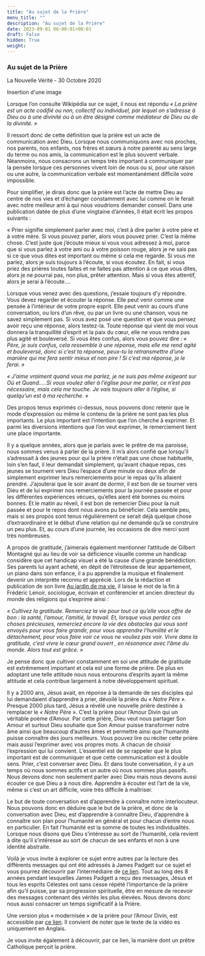 ```yaml
---
title: "Au sujet de la Prière"
menu_title: ""
description: "Au sujet de la Prière"
date: 2023-09-01 06:00:01+00:01
draft: False
hidden: True
weight:
---
```

### Au sujet de la Prière

La  Nouvelle Vérité - 30 Octobre 2020

Insertion d'une image

Lorsque l’on consulte Wikipédia sur ce sujet, il nous est répondu *« La prière est un acte codifié ou non, collectif ou individuel, par lequel on s’adresse à Dieu ou à une divinité ou à un être désigné comme médiateur de Dieu ou de la divinité. »*

Il ressort donc de cette définition que la prière est un acte de communication avec Dieu. Lorsque nous communiquons avec nos proches, nos parents, nos enfants, nos frères et sœurs à notre parenté au sens large du terme ou nos amis, la communication est le plus souvent verbale. Néanmoins, nous consacrons un temps très important à communiquer par la pensée lorsque ces personnes vivent loin de nous ou si, pour une raison ou une autre, la communication verbale est momentanément difficile voire impossible.

Pour simplifier, je dirais donc que la prière est l’acte de mettre Dieu au centre de nos vies et d’échanger constamment avec lui comme on le ferait avec notre meilleur ami à qui nous voudrions demander conseil. Dans une publication datée de plus d’une vingtaine d’années, Il était écrit les propos suivants :

« Prier signifie simplement parler avec moi, c’est à dire parler à votre père et à votre mère. Si vous pouvez parler, alors vous pouvez prier. C’est la même chose. C’est juste que j’écoute mieux si vous vous adressez à moi, parce que si vous parlez à votre ami ou à votre poisson rouge, alors je ne sais pas si ce que vous dites est important ou même si cela me regarde. Si vous me parlez, alors je suis toujours à l’écoute, si vous écoutez. En fait, si vous priez des prières toutes faites et ne faites pas attention à ce que vous dites, alors je ne pourrai pas, non plus, prêter attention. Mais si vous êtes attentif, alors je serai à l’écoute….

Lorsque vous venez avec des questions, j’essaie toujours d’y répondre. Vous devez regarder et écouter la réponse. Elle peut venir comme une pensée à l’intérieur de votre propre esprit. Elle peut venir au cours d’une conversation, ou lors d’un rêve, ou par un livre ou une chanson, vous ne savez simplement pas. Si vous avez posé une question et que vous pensez avoir reçu une réponse, alors testez-la. Toute réponse qui vient de moi vous donnera la tranquillité d’esprit et la paix du cœur, elle ne vous rendra pas plus agité et bouleversé. Si vous êtes confus, alors vous pouvez dire : *« Père, je suis confus, cela ressemble à une réponse, mais elle me rend agité et bouleversé, donc si c’est ta réponse, peux-tu la retransmettre d’une manière qui me fera sentir mieux et non pire ! Si c’est ma réponse, je le ferai. »*

*« J’aime vraiment quand vous me parlez, je ne suis pas même exigeant sur Où et Quand…..Si vous voulez aller à l’église pour me parler, ce n’est pas nécessaire, mais cela me touche. Je vais toujours aller à l’église, si quelqu’un est à ma recherche. »*

Des propos tenus exprimés ci-dessus, nous pouvons donc retenir que le mode d’expression ou même le contenu de la prière ne sont pas les plus importants. Le plus important est l’intention que l’on cherche à exprimer. Et parmi les diversions intentions que l’on veut exprimer, le remerciement tient une place importante.

Il y a quelque années, alors que je parlais avec le prêtre de ma paroisse, nous sommes venus à parler de la prière. Il m’a alors confié que lorsqu’il s’adressait à des jeunes pour qui la prière n’était pas une chose habituelle, loin s’en faut, il leur demandait simplement, qu’avant chaque repas, ces jeunes se tournent vers Dieu l’espace d’une minute ou deux afin de simplement exprimer leurs remerciements pour le repas qu’ils allaient prendre. J’ajouterai que le soir avant de dormir, il est bon de se tourner vers Dieu et de lui exprimer nos remerciements pour la journée passée et pour les différentes expériences vécues, qu’elles aient été bonnes ou moins bonnes. Et le matin au réveil, il est bon de remercier Dieu pour la nuit passée et pour le repos dont nous avons pu bénéficier. Cela semble peu, mais si ses propos sont tenus régulièrement ce serait déjà quelque chose d’extraordinaire et le début d’une relation qui ne demande qu’à se construire un peu plus. Et, au cours d’une journée, les occasions de dire merci sont très nombreuses.

A propos de gratitude, j’aimerais également mentionner l’attitude de Gilbert Montagné qui au lieu de voir sa déficience visuelle comme un handicap considère que cet handicap visuel a été la cause d’une grande bénédiction. Ses parents lui ayant acheté, en dépit de l’étroitesse de leur appartement, un piano dans son enfance, il a pu apprendre la musique et finalement devenir un interprète reconnu et apprécié. Lors de la rédaction et publication de son livre [Au jardin de ma vie](https://editions.flammarion.com/au-jardin-de-ma-vie/9782081436466), il laisse le mot de la fin à Frédéric Lenoir, sociologue, écrivain et conférencier et ancien directeur du monde des religions qui s’exprime ainsi :

*« Cultivez la gratitude. Remerciez la vie pour tout ce qu’elle vous offre de bon : la santé, l’amour, l’amitié, le travail. Et, lorsque vous perdez ces choses précieuses, remerciez encore la vie des obstacles qui vous sont envoyés pour vous faire grandir, pour vous apprendre l’humilité et le détachement, pour vous faire voir ce vous ne vouliez pas voir. Vivre dans la gratitude, c’est vivre le cœur grand ouvert , en résonance avec l’âme du monde. Alors tout est grâce. »*

Je pense donc que cultiver constamment en soi une attitude de gratitude est extrêmement important et cela est une forme de prière. De plus en adoptant une telle attitude nous nous entourons d’esprits ayant la même attitude et cela contribue largement à notre développement spirituel.

Il y a 2000 ans, Jésus avait, en réponse à la demande de ses disciples qui lui demandaient d’apprendre à prier, dévoilé la prière du *« Notre Père »*. Presque 2000 plus tard, Jésus a révélé une nouvelle prière destinée à remplacer le *« Notre Père »*. C’est la prière pour l’Amour Divin qui un véritable poème d’Amour. Par cette prière, Dieu veut nous partager Son Amour et surtout Dieu souhaite que Son Amour puisse transformer notre âme ainsi que beaucoup d’autres âmes et permettre ainsi que l’humanité puisse connaître des jours meilleurs. Vous pouvez lire ou réciter cette prière mais aussi l’exprimer avec vos propres mots. A chacun de choisir l’expression qui lui convient. L’essentiel est de se rappeler que le plus important est de communiquer et que cette communication est à double sens. Prier, c’est converser avec Dieu. Et dans toute conversation, il y a un temps où nous sommes actifs et un autre où nous sommes plus passifs. Nous devons donc non seulement parler avec Dieu mais nous devons aussi écouter ce que Dieu a à nous dire. Apprendre à écouter est l’art de la vie, même si c’est un art difficile, voire très difficile à maîtriser.

Le but de toute conversation est d’apprendre à connaître notre interlocuteur. Nous pouvons donc en déduire que le but de la prière, et donc de la conversation avec Dieu, est d’apprendre à connaître Dieu, d’apprendre à connaître son plan pour l’humanité en général et pour chacun d’entre nous en particulier. En fait l’humanité est la somme de toutes les individualités. Lorsque nous disons que Dieu s’intéresse au sort de l’humanité, cela revient à dite qu’il s’intéresse au sort de chacun de ses enfants et non à une identité abstraite.

Voilà je vous invite à explorer ce sujet entre autres par la lecture des différents messages qui ont été adressés à James Padgett sur ce sujet et vous pourrez découvrir par l’intermédiaire de [ce lien](https://lanouvellenaissance.com/tag/priere/). Tout au long des 8 années pendant lesquelles James Padgett a reçu des messages, Jésus et tous les esprits Célestes ont sans cesse répété l’importance de la prière afin qu’il puisse, par sa progression spirituelle, être en mesure de recevoir des messages contenant des vérités les plus élevées. Nous devons donc nous aussi consacrer un temps significatif à la Prière.

Une version plus « modernisée » de la prière pour l’Amour Divin, est accessible par [ce lien](https://www.youtube.com/watch?v=d_4NDWQ5glE). Il convient de noter que le texte de la vidéo es uniquement en Anglais.

Je vous invite également à découvrir, par ce lien, la manière dont un prêtre Catholique perçoit la prière.